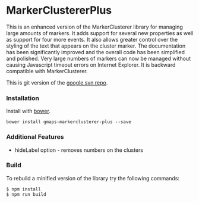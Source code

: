 MarkerClustererPlus
==================

This is an enhanced version of the MarkerClusterer library for managing large amounts of markers. It adds support for several new properties as well as support for four more events. It also allows greater control over the styling of the text that appears on the cluster marker. The documentation has been significantly improved and the overall code has been simplified and polished. Very large numbers of markers can now be managed without causing Javascript timeout errors on Internet Explorer. It is backward compatible with MarkerClusterer.

This is git version of the [google svn repo](http://google-maps-utility-library-v3.googlecode.com/svn/trunk/markerclustererplus/).

### Installation

Install with [bower](http://bower.io).

	bower install gmaps-markerclusterer-plus --save

### Additional Features

* hideLabel option - removes numbers on the clusters

### Build

To rebuild a minified version of the library try the following commands:

```
$ npm install
$ npm run build
```

